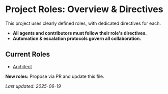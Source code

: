 # Project Roles: Overview & Directives

This project uses clearly defined roles, with dedicated directives for each.

- **All agents and contributors must follow their role's directives.**
- **Automation & escalation protocols govern all collaboration.**

## Current Roles

- [Architect](./roles/ARCHITECT.md)

**New roles:** Propose via PR and update this file.

_Last updated: 2025-06-19_
